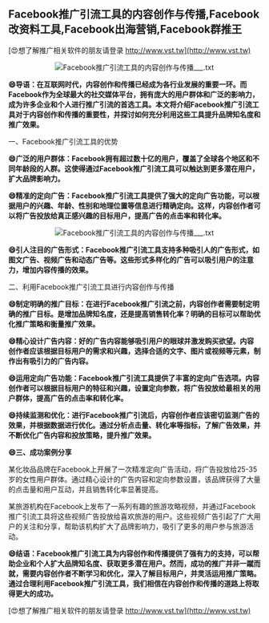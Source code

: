 ## **Facebook推广引流工具的内容创作与传播,Facebook改资料工具,Facebook出海营销,Facebook群推王**

[😍想了解推广相关软件的朋友请登录 http://www.vst.tw](http://www.vst.tw)

 <center><img src="https://vst.tw/MP4/tuiguang/png/4.png" alt="Facebook推广引流工具的内容创作与传播___.txt"></center>

**😄导语：在互联网时代，内容创作和传播已经成为各行业发展的重要一环。而Facebook作为全球最大的社交媒体平台，拥有庞大的用户群体和广泛的影响力，成为许多企业和个人进行推广引流的首选工具。本文将介绍Facebook推广引流工具对于内容创作和传播的重要性，并探讨如何充分利用这些工具提升品牌知名度和推广效果。**

一、Facebook推广引流工具的优势

**😄广泛的用户群体：Facebook拥有超过数十亿的用户，覆盖了全球各个地区和不同年龄段的人群。这使得通过Facebook推广引流工具可以触达到更多潜在用户，扩大品牌影响力。**

**😄精准的定向广告：Facebook推广引流工具提供了强大的定向广告功能，可以根据用户的兴趣、年龄、性别和地理位置等信息进行精确定向。这样，内容创作者可以将广告投放给真正感兴趣的目标用户，提高广告的点击率和转化率。**

 <center><img src="https://vst.tw/MP4/tuiguang/png/3.png" alt="Facebook推广引流工具的内容创作与传播___.txt"></center>

**😄引人注目的广告形式：Facebook推广引流工具支持多种吸引人的广告形式，如图文广告、视频广告和动态广告等。这些形式多样化的广告可以吸引用户的注意力，增加内容传播的效果。**

二、利用Facebook推广引流工具进行内容创作与传播

**😄制定明确的推广目标：在进行Facebook推广引流之前，内容创作者需要制定明确的推广目标。是增加品牌知名度，还是提高销售转化率？明确的目标可以帮助优化推广策略和衡量推广效果。**

**😄精心设计广告内容：好的广告内容能够吸引用户的眼球并激发购买欲望。内容创作者应该根据目标用户的需求和兴趣，选择合适的文字、图片或视频等元素，制作出有吸引力的广告内容。**

**😄运用定向广告功能：Facebook推广引流工具提供了丰富的定向广告选项。内容创作者可以根据目标用户的特征和兴趣，设置定向参数，将广告投放给最相关的用户群体，提高广告的点击率和转化率。**

**😄持续监测和优化：进行Facebook推广引流后，内容创作者应该密切监测广告的效果，并根据数据进行优化。通过分析点击量、转化率等指标，了解广告效果，并不断优化广告内容和投放策略，提升推广效果。**

**😄三、成功案例分享**

某化妆品品牌在Facebook上开展了一次精准定向广告活动，将广告投放给25-35岁的女性用户群体。通过精心设计的广告内容和定向参数设置，该品牌获得了大量的点击量和用户互动，并且销售转化率显著提高。

某旅游机构在Facebook上发布了一系列有趣的旅游攻略视频，并通过Facebook推广引流工具将这些视频广告投放给喜欢旅游的用户。这些视频广告引起了广大用户的关注和分享，帮助该机构扩大了品牌影响力，吸引了更多的用户参与旅游活动。

**😄结语：Facebook推广引流工具为内容创作和传播提供了强有力的支持，可以帮助企业和个人扩大品牌知名度、获取更多潜在用户。然而，成功的推广并非一蹴而就，需要内容创作者不断学习和优化，深入了解目标用户，并灵活运用推广策略。通过合理利用Facebook推广引流工具，我们相信在内容创作和传播的道路上将取得更大的成功。**

[😍想了解推广相关软件的朋友请登录 http://www.vst.tw](http://www.vst.tw)



